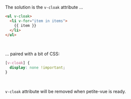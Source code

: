 The solution is the `v-cloak` attribute …

```html
<ul v-cloak>
  <li v-for="item in items">
    {{ item }}
  </li>
</ul>
```

<br>

<v-click>

… paired with a bit of CSS:

```css
[v-cloak] {
  display: none !important;
}
```

</v-click>

<br>

<v-click>

`v-cloak` attribute will be removed when petite-vue is ready.

</v-click>

<!--
The solution:

* The `v-cloak` attribute
* Pair with a bit of JS
* Turns everything into progressive enhancement wonderland
-->
